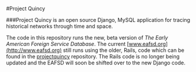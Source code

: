 #Project Quincy

###Project Quincy is an open source Django, MySQL application for tracing historical networks through time and space.

The code in this repository runs the new, beta version of _The Early American Foreign Service Database_.  The current [www.eafsd.org](http://www.eafsd.org) still runs using the older, Rails, code which can be found in the [projectquincy](https://github.com/jabauer/ProjectQuincy) repository.  The Rails code is no longer being updated and the EAFSD will soon be shifted over to the new Django code.